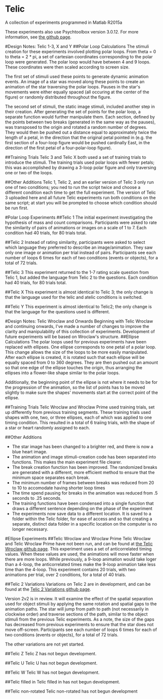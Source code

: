 # Telic
A collection of experiments programmed in Matlab R2015a

These experiments also use Psychtoolbox version 3.0.12. For more information, see [the github page](https://github.com/Psychtoolbox-3/Psychtoolbox-3).

#Design Notes: Telic 1-3, X and Y
##Polar Loop Calculations
The stimuli creation for these experiments involved plotting polar loops. From theta = 0 to theta = 2 * pi, a set of cartesian coordinates corresponding to the polar loop were generated. The polar loop would have between 4 and 9 loops. These coordinates were then scaled according to screen size.

The first set of stimuli used these points to generate dynamic animation events. An image of a star was moved along these points to create an animation of the star traversing the polar loops. Pauses in the star's movements were either equally spaced (all occuring at the center of the figure) or randomly distributed throughout the figure.

The second set of stimuli, the static image stimuli, included another step in their creation. After generating the set of points for the polar loop, a separate function would further manipulate them. Each section, defined by the points between two breaks (generated in the same way as the pauses), was transposed to the origin and rotated a random number of degrees. They would then be pushed out a distance equal to approximately twice the length of a petal, in the direction that the original petal pointed in (e.g. the first section of a four-loop figure would be pushed cardinally East, in the direction of the first petal of a four-polar-loop figure).

##Training Trials
Telic 3 and Telic X both used a set of training trials to introduce the stimuli. The training trials used polar loops with fewer petals; this was accomplished by drawing a 3-loop polar figure and only traversing one or two of the loops.

##Other Additions
Telic 1, Telic 2, and an earlier version of Telic 3 only run one of two conditions; you ned to run the script twice and choose a different condition each time to get the full experiment. The version of Telic 3 uploaded here and all future Telic experiments run both conditions on the same script; at start you will be prompted to choose which condition should be run first.

#Polar Loop Experiments
##Telic 1
The initial experiment investigating the hypothesis of mass and count comparisons. Participants were asked to rate the similarity of pairs of animations or images on a scale of 1 to 7. Each condition had 40 trials, for 80 trials total.

##Telic 2
Instead of rating similarity, participants were asked to select which language they preferred to describe an image/animation. They saw only one image or animation per trial instead of pairs. Participants see each number of loops 6 times for each of two conditions (events or objects), for a total of 72 trials.

##Telic 3
This experiment returned to the 1-7 rating scale question from Telic 1, but added the language from Telic 2 to the questions. Each condition had 40 trials, for 80 trials total.

##Telic X
This experiment is almost identical to Telic 3; the only change is that the language used for the telic and atelic conditions is switched.

##Telic Y
This experiment is almost identical to Telic2; the only change is that the language for the questions used is different.

#Design Notes: Telic Wroclaw and Onwards
Beginning with Telic Wroclaw and continuing onwards, I've made a number of changes to improve the clarity and manipulability of this collection of experiments. Development of future experiments will be based on Wroclaw's structure.
##Ellipse Calculations
The polar loops used for previous experiments have been replaced with ellipses. One ellipse corresponds to one petal of a polar loop. This change allows the size of the loops to be more easily manipulated. After each ellipse is created, it is rotated such that each ellipse will be equally spaced from 0 to 360 degrees. They are then pushed out an amount so that one edge of the ellipse touches the origin, thus arranging the ellipses into a flower-like shape similar to the polar loops.

Additionally, the beginning point of the ellipse is not where it needs to be for the progression of the animation, so the list of points has to be moved slightly to make sure the shapes' movements start at the correct point of the ellipse.

##Training Trials
Telic Wroclaw and Wroclaw Prime used training trials, set up differently from previous training segments. These training trials used shapes with one, two, or three ellipses, each of which was applied to one timing condition. This resulted in a total of 6 traiing trials, with the shape of a star or heart randomly assigned to each.

##Other Additions
* The star image has been changed to a brighter red, and there is now a blue heart image. 
* The animation and image stimuli-creation code has been separated into functions. This makes the main experiment file clearer.
* The break creation function has been improved. The randomized breaks are generated with a different, more efficient method to ensure that the minimum space separates each break.
* The minimum number of frames between breaks was reduced from 20 to 10 to accomodate having shorter loop times
* The time spend pausing for breaks in the animation was reduced from .5 seconds to .25 seconds.
* The training functions have been condensed into a single function that draws a different sentence depending on the phase of the experiment
* The experiments now save data to a different location. It is saved to a folder within the Telic folder, for ease of access and so that creating a separate, distinct data folder in a specific location on the computer is no longer necessary.

#Ellipse Experiments
##Telic Wroclaw and Wroclaw Prime
Telic Wroclaw  and Telic Wroclaw Prime have not been run, and can be found at [the Telic Wroclaw github page](https://github.com/nu-childlab/Telic-Wroclaw). This experiment uses a set of anticorrelated timing values. When these values are used, the animations will move faster when there are more loops. While previously, a 9-loop animation would take loger than a 4-loop, the anticorrelated times make the 9-loop animation take less time than the 4-loop. This experiment contains 20 trials, with two animations per trial, over 2 conditions, for a total of 40 trials.

##Telic 2 Variations
Variations on Telic 2 are in development, and can be found at the [Telic 2 Variations github page](https://github.com/nu-childlab/Telic2-Variations).

Version 2v2 is in review. It will examine the effect of the spatial separation used for object stimuli by applying the same rotation and spatial gaps to the animation paths. The star will jump from path to path (not necessarily in clockwise order) and traverse sections of the path, similar to the object stimuli from the previous Telic experiments. As a note, the size of the gaps has decreased from previous experiments to ensure that the star does not move off-screen. Participants see each number of loops 6 times for each of two conditions (events or objects), for a total of 72 trials.

The other variations are not yet started.

##Telic Z
Telic Z has not begun development.

##Telic U
Telic U has not begun development.

##Telic W
Telic W has not begun development.

##Telic filled in
Telic filled in has not begun development.

##Telic non-rotated
Telic non-rotated has not begun development

